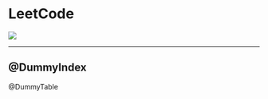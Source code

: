 # LeetCode

[![](https://img.shields.io/badge/Language-TypeScript-%2300ADD8)](https://developer.mozilla.org/zh-CN/docs/Web/JavaScript)


---
@DummyIndex
---

@DummyTable